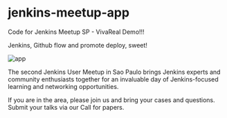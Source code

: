 jenkins-meetup-app
==================

Code for Jenkins Meetup SP - VivaReal Demo!!! 

Jenkins, Github flow and promote deploy, sweet!

![app](http://s3.amazonaws.com/uploads.hipchat.com/45127/303524/MpczQS0hBSnFfei/Jenkins-Meetup-App-VivaReal.png)
 
The second Jenkins User Meetup in Sao Paulo brings Jenkins experts and community enthusiasts together for an invaluable day of Jenkins-focused learning and networking opportunities.
 
If you are in the area, please join us and bring your cases and questions. Submit your talks via our Call for papers.
